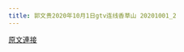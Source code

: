 ```yaml
---
title: 郭文贵2020年10月1日gtv连线香草山 20201001_2
---
```


[原文連接](https://gnews.org/ThreadView/53478528)


